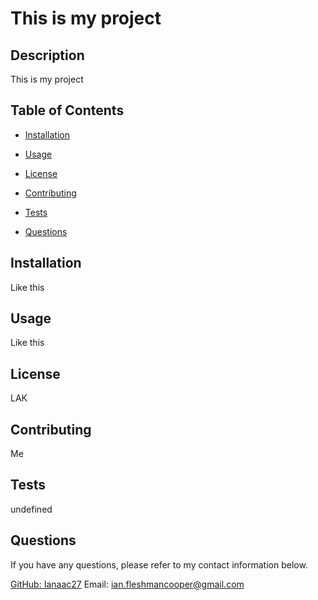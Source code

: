 # This is my project

## Description

  This is my project

## Table of Contents

  * [Installation](#installation)

  * [Usage](#usage)

  * [License](#license)

  * [Contributing](#contributing)

  * [Tests](#tests)

  * [Questions](#questions)

## Installation

  Like this

## Usage

  Like this

## License

  LAK

## Contributing

  Me

## Tests

  undefined

## Questions

  If you have any questions, please refer to my contact information below.

[GitHub: Ianaac27](https://www.github.com/Ianaac27)
Email: ian.fleshmancooper@gmail.com

